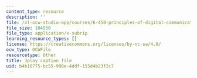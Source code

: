 ```yaml
---
content_type: resource
description: ''
file: /ol-ocw-studio-app/courses/6-450-principles-of-digital-communications-i-fall-2006/b4b10775bc55998e4ddf155d4b23f2c7_DnQruAbpusc.srt
file_size: 104550
file_type: application/x-subrip
learning_resource_types: []
license: https://creativecommons.org/licenses/by-nc-sa/4.0/
ocw_type: OCWFile
resourcetype: Other
title: 3play caption file
uid: b4b10775-bc55-998e-4ddf-155d4b23f2c7
---
```

